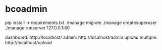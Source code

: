 # bcoadmin

pip install -r requirements.txt
./manage migrate
./manage createsuperuser
./manage runserver 127.0.0.1:80

dashboard: http://localhost/
admin: http://localhost/admin
upload multiple: http://localhost/upload
